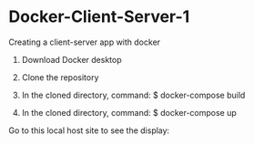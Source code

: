 # Docker-Client-Server-1
Creating a client-server app with docker

1. Download Docker desktop
2. Clone the repository

3. In the cloned directory, command: $ docker-compose build 
4. In the cloned directory, command: $ docker-compose up 

Go to this local host site to see the display: 

